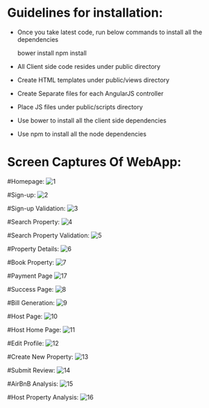 # Guidelines for installation:

* Once you take latest code, run below commands to install all the dependencies

	bower install
	npm install

- All Client side code resides under public directory

* Create HTML templates under public/views directory

* Create Separate files for each AngularJS controller

* Place JS files under public/scripts directory

* Use bower to install all the client side dependencies

* Use npm to install all the node dependencies

# Screen Captures Of WebApp:

#Homepage:
![1](https://cloud.githubusercontent.com/assets/22826481/21554432/563aa626-cdc4-11e6-8449-f1f609dee69f.PNG)


#Sign-up:
![2](https://cloud.githubusercontent.com/assets/22826481/21554436/563f2e80-cdc4-11e6-92ce-ac57653f5110.PNG)


#Sign-up Validation:
![3](https://cloud.githubusercontent.com/assets/22826481/21554433/563c0584-cdc4-11e6-9cfc-ab6d36129a46.PNG)


#Search Property:
![4](https://cloud.githubusercontent.com/assets/22826481/21554435/563e6c52-cdc4-11e6-95bd-8f0a8dee7fb9.PNG)


#Search Property Validation:
![5](https://cloud.githubusercontent.com/assets/22826481/21554437/56452aec-cdc4-11e6-88d7-6f6bc104860e.PNG)


#Property Details:
![6](https://cloud.githubusercontent.com/assets/22826481/21554434/563cdcde-cdc4-11e6-9b3e-cf7c54344a54.PNG)


#Book Property:
![7](https://cloud.githubusercontent.com/assets/22826481/21554439/56552596-cdc4-11e6-9f95-932c29a7a6b1.PNG)


#Payment Page
![17](https://cloud.githubusercontent.com/assets/22826481/21554448/566e7262-cdc4-11e6-92fa-2d5a147efdf3.PNG)


#Success Page:
![8](https://cloud.githubusercontent.com/assets/22826481/21554438/5654e964-cdc4-11e6-8281-9f7fc965b9d7.PNG)


#Bill Generation:
![9](https://cloud.githubusercontent.com/assets/22826481/21554442/565970b0-cdc4-11e6-9e1d-93f121ac26cc.PNG)


#Host Page:
![10](https://cloud.githubusercontent.com/assets/22826481/21554441/5655ee5e-cdc4-11e6-832b-50834c2c5f59.PNG)


#Host Home Page:
![11](https://cloud.githubusercontent.com/assets/22826481/21554440/56559e5e-cdc4-11e6-856e-f40bbd2a3704.PNG)


#Edit Profile:
![12](https://cloud.githubusercontent.com/assets/22826481/21554443/5659bb06-cdc4-11e6-9032-aa0c45f1a682.PNG)


#Create New Property:
![13](https://cloud.githubusercontent.com/assets/22826481/21554445/56687bfa-cdc4-11e6-8611-8f1b22407bc0.PNG)


#Submit Review:
![14](https://cloud.githubusercontent.com/assets/22826481/21554447/566d4ac2-cdc4-11e6-941b-ddfe65c61033.PNG)


#AirBnB Analysis:
![15](https://cloud.githubusercontent.com/assets/22826481/21554444/5667c408-cdc4-11e6-96dc-97c06e9b7d8d.png)


#Host Property Analysis:
![16](https://cloud.githubusercontent.com/assets/22826481/21554446/566c859c-cdc4-11e6-9e1d-f76afb66bea7.png)
